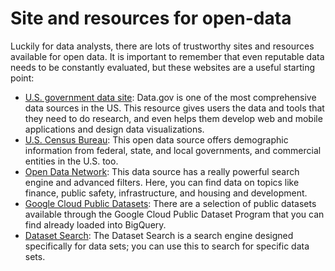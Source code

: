 # Site and resources for open-data

Luckily for data analysts, there are lots of trustworthy sites and resources available for open data. It is important to remember that even reputable data needs to be constantly evaluated, but these websites are a useful starting point:

- [U.S. government data site](https://www.data.gov/): Data.gov is one of the most comprehensive data sources in the US. This resource gives users the data and tools that they need to do research, and even helps them develop web and mobile applications and design data visualizations.
- [U.S. Census Bureau](https://www.census.gov/data.html): This open data source offers demographic information from federal, state, and local governments, and commercial entities in the U.S. too.
- [Open Data Network](https://www.opendatanetwork.com/): This data source has a really powerful search engine and advanced filters. Here, you can find data on topics like finance, public safety, infrastructure, and housing and development.
- [Google Cloud Public Datasets](https://cloud.google.com/public-datasets): There are a selection of public datasets available through the Google Cloud Public Dataset Program that you can find already loaded into BigQuery.  
- [Dataset Search](https://datasetsearch.research.google.com/): The Dataset Search is a search engine designed specifically for data sets; you can use this to search for specific data sets.
